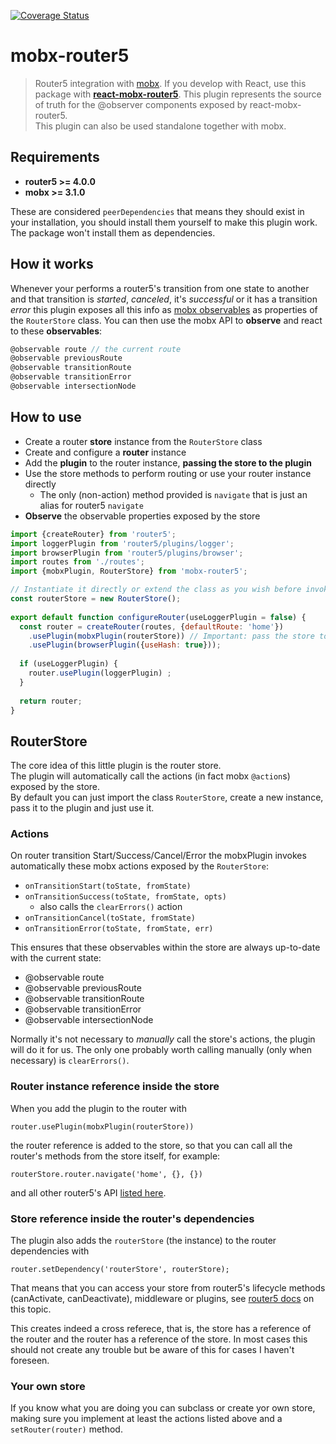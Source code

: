 [![Coverage Status](https://coveralls.io/repos/github/LeonardoGentile/mobx-router5/badge.svg?branch=master)](https://coveralls.io/github/LeonardoGentile/mobx-router5?branch=master)

# mobx-router5

> Router5 integration with [mobx](https://mobx.js.org/). If you develop with React, use this package with __[react-mobx-router5](https://github.com/LeonardoGentile/react-mobx-router5)__. This plugin represents the source of truth for the @observer components exposed by react-mobx-router5.  
This plugin can also be used standalone together with mobx. 

## Requirements

- __router5 >= 4.0.0__
- __mobx >= 3.1.0__
 
These are considered `peerDependencies` that means they should exist in your installation, you should install them yourself to make this plugin work. The package won't install them as dependencies. 

## How it works
Whenever your performs a router5's transition from one state to another and that transition is *started*, *canceled*, it's *successful* or it has a transition *error* this plugin exposes all this info as [mobx observables](https://mobx.js.org/refguide/observable.html) as properties of the `RouterStore` class. You can then use the mobx API to **observe** and react to these **observables**:

```javascript
@observable route // the current route
@observable previousRoute
@observable transitionRoute
@observable transitionError
@observable intersectionNode

```


## How to use

- Create a router **store** instance from the `RouterStore` class 
- Create and configure a **router** instance
- Add the **plugin** to the router instance, **passing the store to the plugin**
- Use the store methods to perform routing or use your router instance directly
  - The only (non-action) method provided is `navigate` that is just an alias for router5 `navigate`
- **Observe** the observable properties exposed by the store 

```javascript
import {createRouter} from 'router5';
import loggerPlugin from 'router5/plugins/logger'; 
import browserPlugin from 'router5/plugins/browser';
import routes from './routes';
import {mobxPlugin, RouterStore} from 'mobx-router5';

// Instantiate it directly or extend the class as you wish before invoking new
const routerStore = new RouterStore();
  
export default function configureRouter(useLoggerPlugin = false) {
  const router = createRouter(routes, {defaultRoute: 'home'})
    .usePlugin(mobxPlugin(routerStore)) // Important: pass the store to the plugin!
    .usePlugin(browserPlugin({useHash: true}));
  
  if (useLoggerPlugin) {
    router.usePlugin(loggerPlugin) ;
  }
  
  return router;
}
```

## RouterStore

The core idea of this little plugin is the router store.    
The plugin will automatically call the actions (in fact mobx `@action`s) exposed by the store.  
By default you can just import the class `RouterStore`, create a new instance, pass it to the plugin and just use it.


### Actions
On router transition Start/Success/Cancel/Error the mobxPlugin invokes automatically these mobx actions exposed by the `RouterStore`:

- `onTransitionStart(toState, fromState)`
- `onTransitionSuccess(toState, fromState, opts)`
  - also calls the `clearErrors()` action 
- `onTransitionCancel(toState, fromState)` 
- `onTransitionError(toState, fromState, err)`

This ensures that these observables within the store are always up-to-date with the current state:

- @observable route 
- @observable previousRoute
- @observable transitionRoute
- @observable transitionError
- @observable intersectionNode

Normally it's not necessary to *manually* call the store's actions, the plugin will do it for us. The only one probably worth calling manually (only when necessary) is `clearErrors()`.

### Router instance reference inside the store

When you add the plugin to the router with 

```
router.usePlugin(mobxPlugin(routerStore))
``` 

the router reference is added to the store, so that you can call all the router's methods from the store itself, for example:   

```
routerStore.router.navigate('home', {}, {})
``` 
and all other router5's API [listed here](http://router5.github.io/docs/api-reference.html).

### Store reference inside the router's dependencies
The plugin also adds the `routerStore` (the instance) to the router dependencies with 

```
router.setDependency('routerStore', routerStore);
```   
That means that you can access your store from router5's lifecycle methods (canActivate, canDeactivate), middleware or plugins, see [router5 docs](http://router5.github.io/docs/injectables.html) on this topic.

This creates indeed a cross referece, that is, the store has a reference of the router and the router has a reference of the store. In most cases this should not create any trouble but be aware of this for cases I haven't foreseen.

### Your own store
If you know what you are doing you can subclass or create yor own store, making sure you implement at least the actions listed above and a `setRouter(router)` method.
